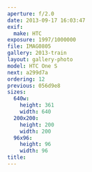 ```yaml
---
aperture: f/2.0
date: 2013-09-17 16:03:47
exif:
  make: HTC
exposure: 1997/1000000
file: IMAG0805
gallery: 2013-train
layout: gallery-photo
model: HTC One S
next: a299d7a
ordering: 12
previous: 056d9e8
sizes:
  640w:
    height: 361
    width: 640
  200x200:
    height: 200
    width: 200
  96x96:
    height: 96
    width: 96
title: 
---
```

